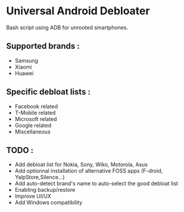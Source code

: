 # Universal Android Debloater 

Bash script using ADB for unrooted smartphones.

## Supported brands : 
- Samsung
- Xiaomi
- Huawei

## Specific debloat lists : 
- Facebook related
- T-Mobile related
- Microsoft related
- Google related
- Miscellaneous 


## TODO : 
- Add debloat list for Nokia, Sony, Wiko, Motorola, Asus
- Add optionnal installation of alternative FOSS apps (F-droid, YalpStore,Silence...)
- Add auto-detect brand's name to auto-select the good debloat list
- Enabling backup/restore
- Improve UI/UX
- Add Windows compatibility


